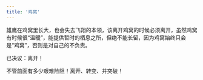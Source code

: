 ```yaml
---
title: '鸡窝'
---
```

雄鹰在鸡窝里长大，也会失去飞翔的本领，该离开鸡窝的时候必须离开，虽然鸡窝有时候很“温暖”，能提供暂时的栖息之所，但绝不能长留，因为鸡窝始终只会是“鸡窝”，否则是对自己的不负责。

已决议：离开！  

不管前面有多少艰难险阻！离开、转变、并突破！
